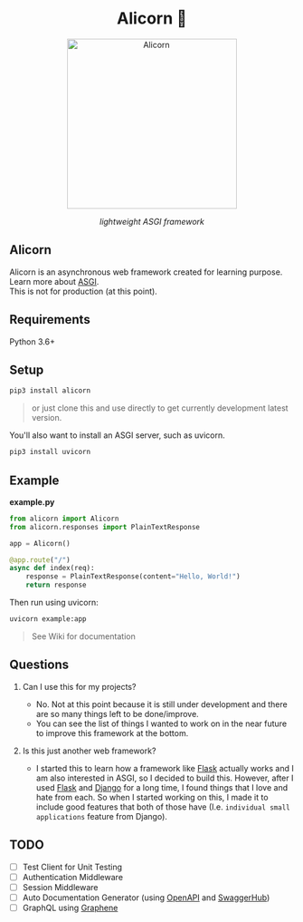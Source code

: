 <h1 align="center">Alicorn 🦄</h1>  
<p align="center">
<img src="https://i.ya-webdesign.com/images/flying-unicorn-png-5.png" height="300" alt="Alicorn"/>
</p>
<p align="center"><i>lightweight ASGI framework</i> </p>

## Alicorn

Alicorn is an asynchronous web framework created for learning purpose. Learn more about <a href="https://asgi.readthedocs.io/en/latest/">ASGI</a>.  
This is not for production (at this point). 

## Requirements

Python 3.6+

## Setup

```bash
pip3 install alicorn
```

> or just clone this and use directly to get currently development latest version.

You'll also want to install an ASGI server, such as uvicorn.

```bash
pip3 install uvicorn
```

## Example

**example.py**
```python
from alicorn import Alicorn
from alicorn.responses import PlainTextResponse

app = Alicorn()

@app.route("/")
async def index(req):
    response = PlainTextResponse(content="Hello, World!")
    return response
```

Then run using uvicorn:

```bash
uvicorn example:app
```

> See Wiki for documentation

## Questions

1. Can I use this for my projects?
    - No. Not at this point because it is still under development and there are so many things left to be done/improve.
    - You can see the list of things I wanted to work on in the near future to improve this framework at the bottom.

2. Is this just another web framework?
    - I started this to learn how a framework like <a href="https://palletsprojects.com/p/flask/">Flask</a> actually works and I am also interested in ASGI, so I decided to build this. However, after I used <a href="https://palletsprojects.com/p/flask/">Flask</a> and <a href="https://www.djangoproject.com">Django</a> for a long time, I found things that I love and hate from each. So when I started working on this, I made it to include good features that both of those have (I.e. `individual small applications` feature from Django).

## TODO

- [ ] Test Client for Unit Testing
- [ ] Authentication Middleware
- [ ] Session Middleware
- [ ] Auto Documentation Generator (using <a href="https://swagger.io/solutions/api-design/">OpenAPI</a> and <a href="https://swagger.io/tools/swaggerhub/">SwaggerHub</a>)
- [ ] GraphQL using <a href="https://graphene-python.org">Graphene</a>
